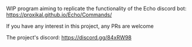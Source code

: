 WIP program aiming to replicate the functionality of the Echo discord bot: https://proxikal.github.io/Echo/Commands/

If you have any interest in this project, any PRs are welcome

The project's discord: https://discord.gg/84xRW98
